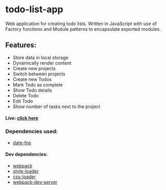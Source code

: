 # todo-list-app
Web application for creating todo lists. Written in JavaScript with use of Factory functions and Module patterns to encapsulate exported modules.
<br>

## Features:
- Store data in local storage
- Dynamically render content
- Create new projects
- Switch between projects
- Create new Todos
- Mark Todo as complete
- Show Todo details
- Delete Todo
- Edit Todo
- Show number of tasks next to the project

#### Live: [click here](https://husky93.github.io/todo-list/)

### Dependencies used:
- [date-fns](https://github.com/date-fns/date-fns)

#### Dev dependencies:
- [webpack](https://github.com/webpack/webpack)
- [style-loader](https://github.com/webpack-contrib/style-loader)
- [css-loader](https://github.com/webpack-contrib/css-loader)
- [webpack-dev-server](https://github.com/webpack/webpack-dev-server)
